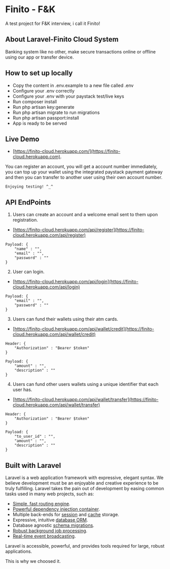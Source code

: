 
# Finito - F&K

A test project for F&K interview, i call it Finito!

## About Laravel-Finito Cloud System

Banking system like no other, make secure transactions online or offline using our app or transfer device.

## How to set up locally
- Copy the content in .env.example to a new file called .env
- Configure your .env correctly
- Configure your .env with your paystack test/live keys
- Run composer install
- Run php artisan key:generate
- Run php artisan migrate to run migrations
- Run  php artisan passport:install
- App is ready to be served

## Live Demo

- [https://finito-cloud.herokuapp.com/](https://finito-cloud.herokuapp.com).

You can register an account, you will get a account number immediately, you can top up your wallet
using the integrated paystack payment gateway and then you can transfer to another user using their
own account number.
    
    Enjoying testing! ^_^ 

## API EndPoints

1. Users can create an account and a welcome email sent to them upon registration.
- [https://finito-cloud.herokuapp.com/api/register](https://finito-cloud.herokuapp.com/api/register)


```
Payload: {
    "name" : "",
    "email" : "",
    "password" : ""
}
```

2. User can login.
- [https://finito-cloud.herokuapp.com/api/login](https://finito-cloud.herokuapp.com/api/login)
```
Payload: {
    "email" : "",
    "password" : ""
}
```

3. Users can fund their wallets using their atm cards.
- [https://finito-cloud.herokuapp.com/api/wallet/credit](https://finito-cloud.herokuapp.com/api/wallet/credit)


```
Header: {
    "Authorization" : "Bearer $token"
}

Payload: {
    "amount" : "",
    "description" : ""
}
```

4. Users can fund other users wallets using a unique identifier that each user has.
- [https://finito-cloud.herokuapp.com/api/wallet/transfer](https://finito-cloud.herokuapp.com/api/wallet/transfer)


```
Header: {
    "Authorization" : "Bearer $token"
}

Payload: {
    "to_user_id" : "",
    "amount" : "",
    "description" : ""
}
```


## Built with Laravel
Laravel is a web application framework with expressive, elegant syntax. We believe development must be an enjoyable and creative experience to be truly fulfilling. Laravel takes the pain out of development by easing common tasks used in many web projects, such as:

- [Simple, fast routing engine](https://laravel.com/docs/routing).
- [Powerful dependency injection container](https://laravel.com/docs/container).
- Multiple back-ends for [session](https://laravel.com/docs/session) and [cache](https://laravel.com/docs/cache) storage.
- Expressive, intuitive [database ORM](https://laravel.com/docs/eloquent).
- Database agnostic [schema migrations](https://laravel.com/docs/migrations).
- [Robust background job processing](https://laravel.com/docs/queues).
- [Real-time event broadcasting](https://laravel.com/docs/broadcasting).

Laravel is accessible, powerful, and provides tools required for large, robust applications.

This is why we choosed it.
